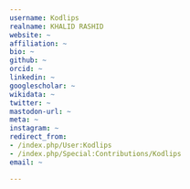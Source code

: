 ```yaml
---
username: Kodlips
realname: KHALID RASHID
website: ~
affiliation: ~
bio: ~
github: ~
orcid: ~
linkedin: ~
googlescholar: ~
wikidata: ~
twitter: ~
mastodon-url: ~
meta: ~
instagram: ~
redirect_from:
- /index.php/User:Kodlips
- /index.php/Special:Contributions/Kodlips
email: ~

---
```

